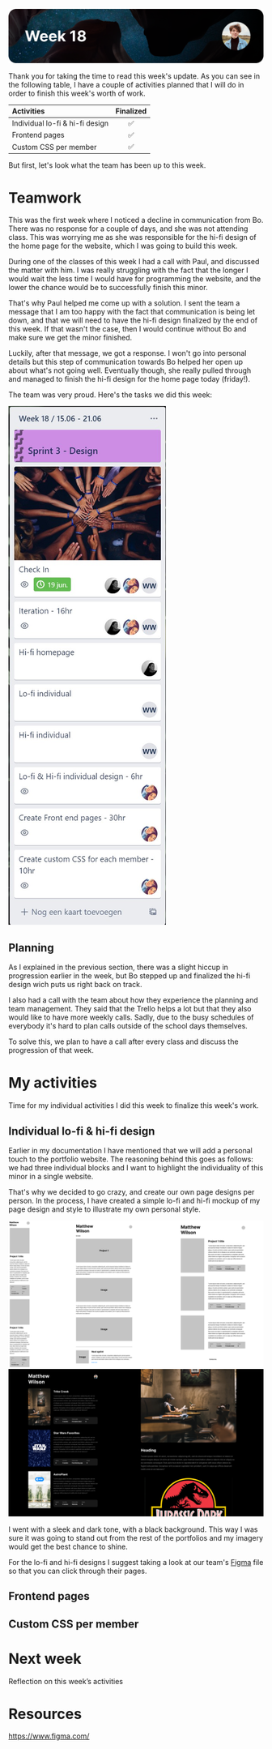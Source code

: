 ![image](https://raw.githubusercontent.com/mwdossantos/portfolio/master/docs/images/week-18.png)

Thank you for taking the time to read this week's update. As you can see in the following table, I have a couple of activities planned that I will do in order to finish this week's worth of work.

| Activities                      | Finalized |
| :------------------------------ | :-------: |
| Individual lo-fi & hi-fi design |    ✅     |
| Frontend pages                  |    ✅     |
| Custom CSS per member           |    ✅     |

But first, let's look what the team has been up to this week.

# Teamwork

This was the first week where I noticed a decline in communication from Bo. There was no response for a couple of days, and she was not attending class. This was worrying me as she was responsible for the hi-fi design of the home page for the website, which I was going to build this week.

During one of the classes of this week I had a call with Paul, and discussed the matter with him. I was really struggling with the fact that the longer I would wait the less time I would have for programming the website, and the lower the chance would be to successfully finish this minor.

That's why Paul helped me come up with a solution. I sent the team a message that I am too happy with the fact that communication is being let down, and that we will need to have the hi-fi design finalized by the end of this week. If that wasn't the case, then I would continue without Bo and make sure we get the minor finished.

Luckily, after that message, we got a response. I won't go into personal details but this step of communication towards Bo helped her open up about what's not going well. Eventually though, she really pulled through and managed to finish the hi-fi design for the home page today (friday!).

The team was very proud. Here's the tasks we did this week:

![image](https://raw.githubusercontent.com/mwdossantos/portfolio/master/docs/images/week-18-trello.jpg)

## Planning

As I explained in the previous section, there was a slight hiccup in progression earlier in the week, but Bo stepped up and finalized the hi-fi design wich puts us right back on track.

I also had a call with the team about how they experience the planning and team management. They said that the Trello helps a lot but that they also would like to have more weekly calls. Sadly, due to the busy schedules of everybody it's hard to plan calls outside of the school days themselves.

To solve this, we plan to have a call after every class and discuss the progression of that week.

# My activities

Time for my individual activities I did this week to finalize this week's work.

## Individual lo-fi & hi-fi design

Earlier in my documentation I have mentioned that we will add a personal touch to the portfolio website. The reasoning behind this goes as follows: we had three individual blocks and I want to highlight the individuality of this minor in a single website.

That's why we decided to go crazy, and create our own page designs per person. In the process, I have created a simple lo-fi and hi-fi mockup of my page design and style to illustrate my own personal style.

![image](https://raw.githubusercontent.com/mwdossantos/portfolio/master/docs/images/matt-lofi.png)
![image](https://raw.githubusercontent.com/mwdossantos/portfolio/master/docs/images/matt-hifi.png)

I went with a sleek and dark tone, with a black background. This way I was sure it was going to stand out from the rest of the portfolios and my imagery would get the best chance to shine.

For the lo-fi and hi-fi designs I suggest taking a look at our team's [Figma](https://www.figma.com/file/HIra3IzK8GgAsaU7MI9ZL7/Minor-4-Portfolio?node-id=79%3A2) file so that you can click through their pages.

## Frontend pages

## Custom CSS per member

# Next week

Reflection on this week’s activities

# Resources

https://www.figma.com/
